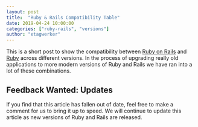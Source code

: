 ```yaml
---
layout: post
title:  "Ruby & Rails Compatibility Table"
date: 2019-04-24 10:00:00
categories: ["ruby-rails", "versions"]
author: "etagwerker"
---
```


This is a short post to show the compatibility between [Ruby on Rails](https://rubyonrails.org)
and [Ruby](https://www.ruby-lang.org/en/) across different versions. In the
process of upgrading really old applications to more modern versions of Ruby and
Rails we have ran into a lot of these combinations.

<!--more-->



## Feedback Wanted: Updates

If you find that this article has fallen out of date, feel free to make a
comment for us to bring it up to speed. We will continue to update this article
as new versions of Ruby and Rails are released.
